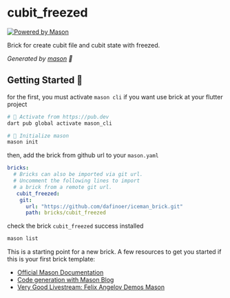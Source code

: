 # cubit_freezed

[![Powered by Mason](https://img.shields.io/endpoint?url=https%3A%2F%2Ftinyurl.com%2Fmason-badge)](https://github.com/felangel/mason)

Brick for create cubit file and cubit state with freezed.

_Generated by [mason][1] 🧱_

## Getting Started 🚀

for the first, you must activate `mason cli` if you want use brick at your flutter project
```bash
# 🎯 Activate from https://pub.dev
dart pub global activate mason_cli

# 🚀 Initialize mason
mason init
```
then, add the brick from github url to your `mason.yaml`
```yaml
bricks:
  # Bricks can also be imported via git url.
  # Uncomment the following lines to import
  # a brick from a remote git url.
   cubit_freezed:
    git:
      url: "https://github.com/dafinoer/iceman_brick.git"
      path: bricks/cubit_freezed
```

check the brick `cubit_freezed` success installed
```bash
mason list 
```


This is a starting point for a new brick.
A few resources to get you started if this is your first brick template:

- [Official Mason Documentation][2]
- [Code generation with Mason Blog][3]
- [Very Good Livestream: Felix Angelov Demos Mason][4]

[1]: https://github.com/felangel/mason
[2]: https://github.com/felangel/mason/tree/master/packages/mason_cli#readme
[3]: https://verygood.ventures/blog/code-generation-with-mason
[4]: https://youtu.be/G4PTjA6tpTU
